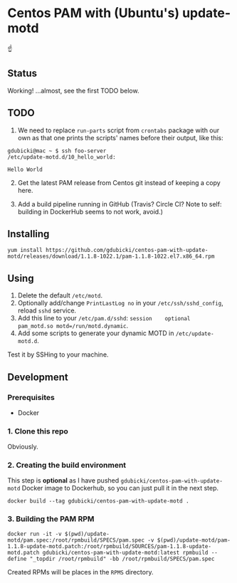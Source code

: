 # Centos PAM with (Ubuntu's) update-motd

☝

## Status️

Working! ...almost, see the first TODO below.

## TODO

1. We need to replace `run-parts` script from `crontabs` package with our own
as that one prints the scripts' names before their output, like this:

```
gdubicki@mac ~ $ ssh foo-server
/etc/update-motd.d/10_hello_world:

Hello World
```

2. Get the latest PAM release from Centos git instead of keeping a copy here.

3. Add a build pipeline running in GitHub (Travis? Circle CI? Note to self: building in DockerHub
seems to not work, avoid.)

## Installing

```
yum install https://github.com/gdubicki/centos-pam-with-update-motd/releases/download/1.1.8-1022.1/pam-1.1.8-1022.el7.x86_64.rpm
```

## Using

1. Delete the default `/etc/motd`.
2. Optionally add/change `PrintLastLog no` in your `/etc/ssh/sshd_config`, reload `sshd` service.
3. Add this line to your `/etc/pam.d/sshd`: `session    optional     pam_motd.so motd=/run/motd.dynamic`.
4. Add some scripts to generate your dynamic MOTD in `/etc/update-motd.d`.

Test it by SSHing to your machine.

## Development

### Prerequisites

* Docker

### 1. Clone this repo

Obviously.

### 2. Creating the build environment

This step is **optional** as I have pushed `gdubicki/centos-pam-with-update-motd` Docker image to Dockerhub,
so you can just pull it in the next step.
 
```
docker build --tag gdubicki/centos-pam-with-update-motd .
```

### 3. Building the PAM RPM

```
docker run -it -v $(pwd)/update-motd/pam.spec:/root/rpmbuild/SPECS/pam.spec -v $(pwd)/update-motd/pam-1.1.8-update-motd.patch:/root/rpmbuild/SOURCES/pam-1.1.8-update-motd.patch gdubicki/centos-pam-with-update-motd:latest rpmbuild --define "_topdir /root/rpmbuild" -bb /root/rpmbuild/SPECS/pam.spec
```

Created RPMs will be places in the `RPMS` directory.
